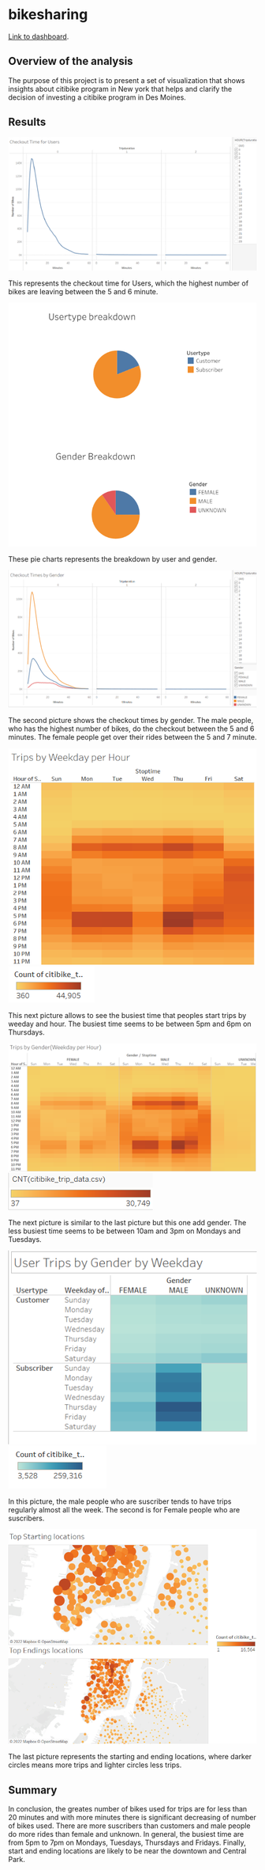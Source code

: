 # bikesharing
[Link to dashboard](https://public.tableau.com/app/profile/andres2863/viz/NYCBikeAnalysis_16579141305940/Story1?publish=yes).
## Overview of the analysis
The purpose of this project is to present a set of visualization that shows insights about citibike program in New york that helps and clarify the decision of investing a citibike program in Des Moines.
## Results
![sadas](i1.png)

This represents the checkout time for Users, which the highest number of bikes are leaving between the 5 and 6 minute.

![dasd](i5.png)

These pie charts represents the breakdown by user and gender.

![sad](i2.png)

The second picture shows the checkout times by gender. The male people, who has the highest number of bikes, do the checkout between the 5 and 6 minutes. The female people get over their rides between the 5 and 7 minute.


![dasd](i3.png) ![l1](l1.png)

This next picture allows to see the busiest time that peoples start trips by weeday and hour. The busiest time seems to be between 5pm and 6pm on Thursdays.


![asd](i7.png) ![l3](l3.png)

The next picture is similar to the last picture but this one add gender. The less busiest time seems to be
between 10am and 3pm on Mondays and Tuesdays.

![asd4](i4.png) ![l2](l2.png)

In this picture, the male people who are suscriber tends to have trips regularly almost all the week. The second is for Female people who are suscribers.

![ivx6](i6.png)

The last picture represents the starting and ending locations, where darker circles means more trips and lighter circles less trips.









## Summary

In conclusion, the greates number of bikes used for trips are for less than 20 minutes and with more minutes there is significant decreasing of number of bikes used. There are more suscribers than customers and male people do more rides than female and unknown. In general, the busiest time are from 5pm to 7pm on Mondays, Tuesdays, Thursdays and Fridays. Finally, start and ending locations are likely to be near the downtown and Central Park.
